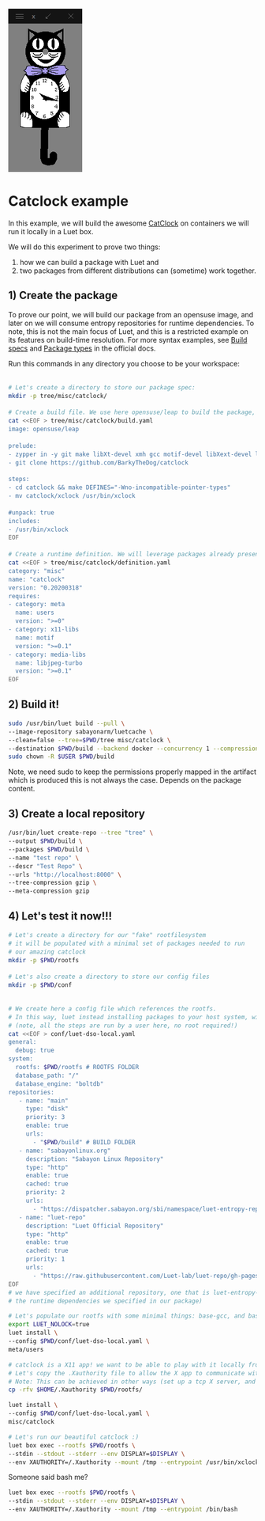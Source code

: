 ![catclock](https://github.com/BarkyTheDog/catclock/raw/master/catclock.gif)

# Catclock example

In this example, we will build the awesome [CatClock](https://github.com/BarkyTheDog/catclock) on containers we will run it locally in a Luet box. 

We will do this experiment to prove two things: 
1) how we can build a package with Luet and 
2) two packages from different distributions can (sometime) work together.


## 1) Create the package

To prove our point, we will build our package from an opensuse image, and later on we will consume
entropy repositories for runtime dependencies. To note, this is not the main focus of Luet, and this is a restricted example on its features on build-time resolution.  For more syntax examples, see [Build specs](https://luet-lab.github.io/docs/docs/concepts/specfile/#build-specs) and [Package types](https://luet-lab.github.io/docs/docs/concepts/packages/#package-types) in the official docs.


Run this commands in any directory you choose to be your workspace:

```bash

# Let's create a directory to store our package spec:
mkdir -p tree/misc/catclock/

# Create a build file. We use here opensuse/leap to build the package, as an example
cat <<EOF > tree/misc/catclock/build.yaml
image: opensuse/leap

prelude:
- zypper in -y git make libXt-devel xmh gcc motif-devel libXext-devel libpulse-devel libaubio-devel
- git clone https://github.com/BarkyTheDog/catclock

steps:
- cd catclock && make DEFINES="-Wno-incompatible-pointer-types"
- mv catclock/xclock /usr/bin/xclock

#unpack: true
includes:
- /usr/bin/xclock
EOF

# Create a runtime definition. We will leverage packages already present on Entropy repositories
cat <<EOF > tree/misc/catclock/definition.yaml
category: "misc"
name: "catclock"
version: "0.20200318"
requires:
- category: meta
  name: users
  version: ">=0"
- category: x11-libs
  name: motif
  version: ">=0.1"
- category: media-libs
  name: libjpeg-turbo
  version: ">=0.1"
EOF
```

## 2) Build it!

```bash
sudo /usr/bin/luet build --pull \
--image-repository sabayonarm/luetcache \
--clean=false --tree=$PWD/tree misc/catclock \
--destination $PWD/build --backend docker --concurrency 1 --compression gzip
sudo chown -R $USER $PWD/build
```
Note, we need sudo to keep the permissions properly mapped in the artifact which is produced
this is not always the case. Depends on the package content.



## 3) Create a local repository
```bash
/usr/bin/luet create-repo --tree "tree" \
--output $PWD/build \
--packages $PWD/build \
--name "test repo" \
--descr "Test Repo" \
--urls "http://localhost:8000" \
--tree-compression gzip \
--meta-compression gzip
```

## 4) Let's test it now!!!

```bash
# Let's create a directory for our "fake" rootfilesystem
# it will be populated with a minimal set of packages needed to run 
# our amazing catclock
mkdir -p $PWD/rootfs

# Let's also create a directory to store our config files
mkdir -p $PWD/conf
```

```bash

# We create here a config file which references the rootfs.
# In this way, luet instead installing packages to your host system, will populate the rootfs
# (note, all the steps are run by a user here, no root required!)
cat <<EOF > conf/luet-dso-local.yaml
general:
  debug: true
system:
  rootfs: $PWD/rootfs # ROOTFS FOLDER
  database_path: "/"
  database_engine: "boltdb"
repositories:
   - name: "main"
     type: "disk"
     priority: 3
     enable: true
     urls:
       - "$PWD/build" # BUILD FOLDER
   - name: "sabayonlinux.org"
     description: "Sabayon Linux Repository"
     type: "http"
     enable: true
     cached: true
     priority: 2
     urls:
       - "https://dispatcher.sabayon.org/sbi/namespace/luet-entropy-repo"
   - name: "luet-repo"
     description: "Luet Official Repository"
     type: "http"
     enable: true
     cached: true
     priority: 1
     urls:
       - "https://raw.githubusercontent.com/Luet-lab/luet-repo/gh-pages"
EOF
# we have specified an additional repository, one that is luet-entropy-repo (which contains
# the runtime dependencies we specified in our package)
```

```bash
# Let's populate our rootfs with some minimal things: base-gcc, and bash
export LUET_NOLOCK=true
luet install \
--config $PWD/conf/luet-dso-local.yaml \
meta/users
```

```bash
# catclock is a X11 app! we want to be able to play with it locally from our host :)
# Let's copy the .Xauthority file to allow the X app to communicate with our X server
# Note: This can be achieved in other ways (set up a tcp X server, and so on)
cp -rfv $HOME/.Xauthority $PWD/rootfs/                                                        
```

```bash
luet install \
--config $PWD/conf/luet-dso-local.yaml \
misc/catclock
```

```bash
# Let's run our beautiful catclock :)
luet box exec --rootfs $PWD/rootfs \
--stdin --stdout --stderr --env DISPLAY=$DISPLAY \
--env XAUTHORITY=/.Xauthority --mount /tmp --entrypoint /usr/bin/xclock
```

Someone said bash me?

```bash
luet box exec --rootfs $PWD/rootfs \
--stdin --stdout --stderr --env DISPLAY=$DISPLAY \
--env XAUTHORITY=/.Xauthority --mount /tmp --entrypoint /bin/bash
```
